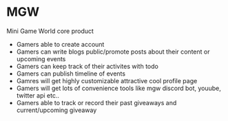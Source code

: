 # MGW
Mini Game World core product

* Gamers able to create account
* Gamers can write blogs public/promote posts about their content or upcoming events
* Gamers can keep track of their activites with todo
* Gamers can publish timeline of events
* Gamres will get highly customizable attractive cool profile page
* Gamers will get lots of convenience tools like mgw discord bot, youube, twitter api etc..
* Gamers able to track or record their past giveaways and current/upcoming giveaway
